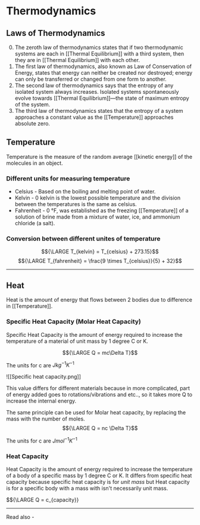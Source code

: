 # Thermodynamics

## Laws of Thermodynamics
0. The zeroth law of thermodynamics states that if two thermodynamic systems are each in [[Thermal Equilibrium]] with a third system, then they are in [[Thermal Equilibrium]] with each other.
1. The first law of thermodynamics, also known as Law of Conservation of Energy, states that energy can neither be created nor destroyed; energy can only be transferred or changed from one form to another.
2. The second law of thermodynamics says that the entropy of any isolated system always increases. Isolated systems spontaneously evolve towards [[Thermal Equilibrium]]—the state of maximum entropy of the system.
3. The third law of thermodynamics states that the entropy of a system approaches a constant value as the [[Temperature]] approaches absolute zero.

## Temperature

Temperature is the measure of the random average [[kinetic energy]] of the molecules in an object.

### Different units for measuring temperature

- Celsius - Based on the boiling and melting point of water.
- Kelvin - 0 kelvin is the lowest possible temperature and the division between the temperatures is the same as celsius.
- Fahrenheit - 0 °F, was established as the freezing [[Temperature]] of a solution of brine made from a mixture of water, ice, and ammonium chloride (a salt).

### Conversion between different unites of temperature

$${\LARGE T_{kelvin} = T_{celsius} + 273.15}$$
$${\LARGE T_{fahrenheit} = \frac{9 \times T_{celsius}}{5} + 32}$$

---

## Heat
Heat is the amount of energy that flows between 2 bodies due to difference in [[Temperature]].

### Specific Heat Capacity (Molar Heat Capacity)

Specific Heat Capacity is the amount of energy required to increase the temperature of a material of unit mass by 1 degree C or K.

$${\LARGE Q = mc\Delta T}$$

The units for c are ${J kg^{-1} K^{-1}}$

![[Specific heat capacity.png]]

This value differs for different materials because in more complicated, part of energy added goes to rotations/vibrations and etc.., so it takes more Q to increase the internal energy.


The same principle can be used for Molar heat capacity, by replacing the mass with the number of moles. 
$${\LARGE Q = nc \Delta T}$$

The units for c are ${J mol^{-1} K^{-1}}$


### Heat Capacity
Heat Capacity is the amount of energy required to increase the temperature of a body of a specific mass by 1 degree C or K. It differs from specific heat capacity because specific heat capacity is for *unit mass* but Heat capacity is for a specific body with a mass with isn't necessarily unit mass.

$${\LARGE Q = c_{capacity}}



---
Read also - 
